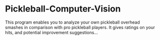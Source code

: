 # Pickleball-Computer-Vision
This program enables you to analyze your own pickleball overhead smashes in comparison with pro pickleball players. It gives ratings on your hits, and potential improvement suggestions...
